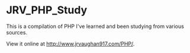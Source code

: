# JRV_PHP_Study

This is a compilation of PHP I've learned and been studying from various sources.

View it online at http://www.jrvaughan917.com/PHP/.
